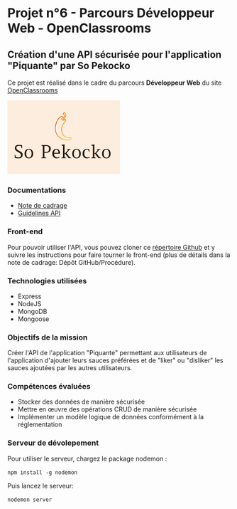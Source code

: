 # Projet n°6 - Parcours Développeur Web - OpenClassrooms
## Création d'une API sécurisée pour l'application "Piquante" par So Pekocko

Ce projet est réalisé dans le cadre du parcours **Développeur Web** du site [OpenClassrooms](https://openclassrooms.com/ "OpenClassrooms")

![Logo So Pekocko](docs/logo.png)

### Documentations
* [Note de cadrage](docs/cadrage.pdf)
* [Guidelines API](docs/guidelines.pdf)

### Front-end
Pour pouvoir utiliser l'API, vous pouvez cloner ce [répertoire Github](https://github.com/OpenClassrooms-Student-Center/dwj-projet6) et y suivre les instructions pour faire tourner le front-end (plus de détails dans la note de cadrage: Dépôt GitHub/Procédure).

### Technologies utilisées
* Express
* NodeJS
* MongoDB
* Mongoose

### Objectifs de la mission
Créer l'API de l'application "Piquante" permettant aux utilisateurs de l'application d'ajouter leurs sauces préférées et de "liker" ou "disliker" les sauces ajoutées par les autres utilisateurs.

### Compétences évaluées
* Stocker des données de manière sécurisée
* Mettre en œuvre des opérations CRUD de manière sécurisée
* Implémenter un modèle logique de données conformément à la réglementation

### Serveur de dévolepement 

Pour utiliser le serveur, chargez le package nodemon :

    npm install -g nodemon

Puis lancez le serveur:

    nodemon server
